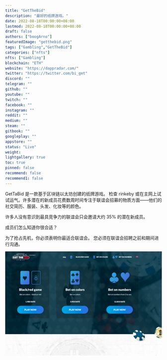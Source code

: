 ```yaml
---
title: "GetTheBid"
description: "最好的纸牌游戏。"
date: 2022-08-18T00:00:00+08:00
lastmod: 2022-08-18T00:00:00+08:00
draft: false
authors: ["boogArno"]
featuredImage: "getthebid.png"
tags: ["Gambling","GetTheBid"]
categories: ["nfts"]
nfts: ["Gambling"]
blockchain: "ETH"
website: "https://dappradar.com/"
twitter: "https://twitter.com/bi_get"
discord: ""
telegram: ""
github: ""
youtube: ""
twitch: ""
facebook: ""
instagram: ""
reddit: ""
medium: ""
steam: ""
gitbook: ""
googleplay: ""
appstore: ""
status: "Live"
weight: 
lightgallery: true
toc: true
pinned: false
recommend: false
recommend1: false
---
```

GetTaBid 是一款基于区块链以太坊创建的纸牌游戏。 检查 rinkeby 或在主网上试试运气。许多潜在的新成员花费数周时间专注于联谊会招募的物质方面——他们的社交简历、服装、头发、化妆等的颜色。

许多人没有意识到最具竞争力的联谊会只会邀请大约 35% 的潜在新成员。

成员们怎么知道你很合适？

为了抢占先机，你必须表明你最适合联谊会。 您必须在联谊会招聘之前和期间进行沟通。

![getthebid-dapp-gambling-eth-image1_ad08a198e7da59e64837e61b189f4b49](getthebid-dapp-gambling-eth-image1_ad08a198e7da59e64837e61b189f4b49.png)